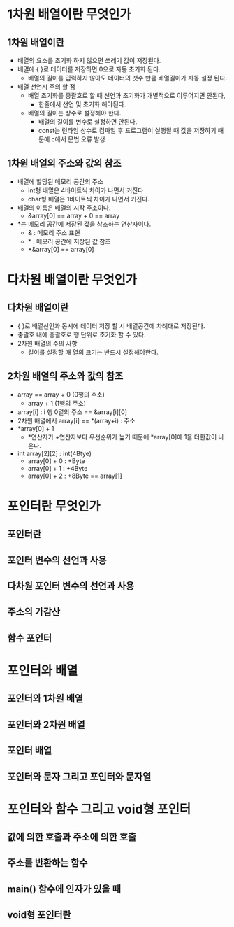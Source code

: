 # 1차원 배열이란 무엇인가
## 1차원 배열이란
* 배열의 요소를 초기화 하지 않으면 쓰레기 값이 저장된다.
* 배열에 { }로 데이터를 저장하면 0으로 자동 초기화 된다.
    * 배열의 길이를 입력하지 않아도 데이터의 갯수 만큼 배열길이가 자동 설정 된다.
* 배열 선언시 주의 할 점
    * 배열 초기화를 중괄호로 할 때 선언과 초기화가 개별적으로 이루어지면 안된다,
        * 한줄에서 선언 및 초기화 해야된다.
    * 배열의 길이는 상수로 설정해야 한다.
        * 배열의 길이를 변수로 설정하면 안된다.
        * const는 런타임 상수로 컴파일 후 프로그램이 실행될 때 값을 저장하기 때문에 c에서 문법 오류 발생
## 1차원 배열의 주소와 값의 참조
* 배열에 할당된 메모리 공간의 주소
    * int형 배열은 4바이트씩 차이가 나면서 커진다
    * char형 배열은 1바이트씩 차이가 나면서 커진다.
* 배열의 이름은 배열의 시작 주소이다.
    * &array[0] == array + 0 == array
* \*는 메모리 공간에 저장된 값을 참조하는 연산자이다.
    * & : 메모리 주소 표현
    * \* : 메모리 공간에 저장된 값 참조
    * *&array[0] == array[0]
# 다차원 배열이란 무엇인가
## 다차원 배열이란
* { }로 배열선언과 동시에 데이터 저장 할 시 배열공간에 차례대로 저장된다.
* 중괄호 내에 중괄호로 행 단위로 초기화 할 수 있다.
* 2차원 배열의 주의 사항
    * 길이를 설정할 때 열의 크기는 반드시 설정해야한다.
## 2차원 배열의 주소와 값의 참조
* array == array + 0 (0행의 주소)
    * array + 1 (1행의 주소)
* array[i] : i 행 0열의 주소 == &array[i][0]
* 2차원 배열에서 array[i] == *(array+i) : 주소 
* *array[0] + 1
    * \*연산자가 +연산자보다 우선순위가 높기 때문에 *array[0]에 1을 더한값이 나온다.
* int array[2][2] : int(4Btye)
    * array[0] + 0 : +Byte
    * array[0] + 1 : +4Byte
    * array[0] + 2 : +8Byte == array[1]
# 포인터란 무엇인가
## 포인터란

## 포인터 변수의 선언과 사용

## 다차원 포인터 변수의 선언과 사용

## 주소의 가감산

## 함수 포인터

# 포인터와 배열
## 포인터와 1차원 배열

## 포인터와 2차원 배열

## 포인터 배열

## 포인터와 문자 그리고 포인터와 문자열

# 포인터와 함수 그리고 void형 포인터
## 값에 의한 호출과 주소에 의한 호출

## 주소를 반환하는 함수

## main() 함수에 인자가 있을 때

## void형 포인터란


